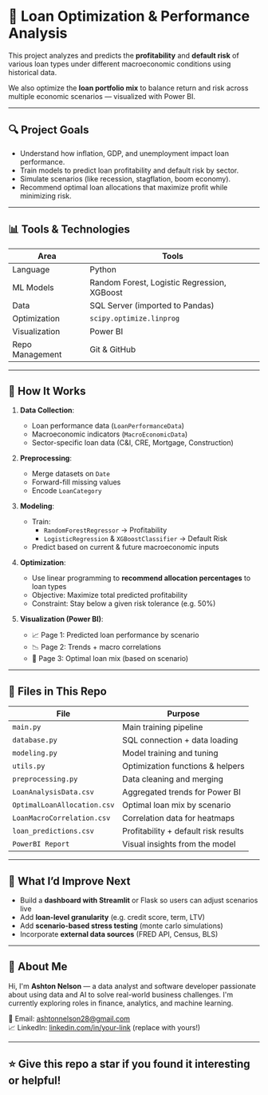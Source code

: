 # 💼 Loan Optimization & Performance Analysis

This project analyzes and predicts the **profitability** and **default risk** of various loan types under different macroeconomic conditions using historical data.

We also optimize the **loan portfolio mix** to balance return and risk across multiple economic scenarios — visualized with Power BI.

---

## 🔍 Project Goals

- Understand how inflation, GDP, and unemployment impact loan performance.
- Train models to predict loan profitability and default risk by sector.
- Simulate scenarios (like recession, stagflation, boom economy).
- Recommend optimal loan allocations that maximize profit while minimizing risk.

---

## 📊 Tools & Technologies

| Area | Tools |
|------|-------|
| Language | Python |
| ML Models | Random Forest, Logistic Regression, XGBoost |
| Data | SQL Server (imported to Pandas) |
| Optimization | `scipy.optimize.linprog` |
| Visualization | Power BI |
| Repo Management | Git & GitHub |

---

## 🧠 How It Works

1. **Data Collection**:
   - Loan performance data (`LoanPerformanceData`)
   - Macroeconomic indicators (`MacroEconomicData`)
   - Sector-specific loan data (C&I, CRE, Mortgage, Construction)

2. **Preprocessing**:
   - Merge datasets on `Date`
   - Forward-fill missing values
   - Encode `LoanCategory`

3. **Modeling**:
   - Train:
     - `RandomForestRegressor` → Profitability
     - `LogisticRegression` & `XGBoostClassifier` → Default Risk
   - Predict based on current & future macroeconomic inputs

4. **Optimization**:
   - Use linear programming to **recommend allocation percentages** to loan types
   - Objective: Maximize total predicted profitability
   - Constraint: Stay below a given risk tolerance (e.g. 50%)

5. **Visualization (Power BI)**:
   - 📈 Page 1: Predicted loan performance by scenario
   - 📉 Page 2: Trends + macro correlations
   - 📐 Page 3: Optimal loan mix (based on scenario)

---

## 📁 Files in This Repo

| File | Purpose |
|------|---------|
| `main.py` | Main training pipeline |
| `database.py` | SQL connection + data loading |
| `modeling.py` | Model training and tuning |
| `utils.py` | Optimization functions & helpers |
| `preprocessing.py` | Data cleaning and merging |
| `LoanAnalysisData.csv` | Aggregated trends for Power BI |
| `OptimalLoanAllocation.csv` | Optimal loan mix by scenario |
| `LoanMacroCorrelation.csv` | Correlation data for heatmaps |
| `loan_predictions.csv` | Profitability + default risk results |
| `PowerBI Report` | Visual insights from the model |

---

## 📌 What I’d Improve Next

- Build a **dashboard with Streamlit** or Flask so users can adjust scenarios live
- Add **loan-level granularity** (e.g. credit score, term, LTV)
- Add **scenario-based stress testing** (monte carlo simulations)
- Incorporate **external data sources** (FRED API, Census, BLS)

---

## 📣 About Me

Hi, I'm **Ashton Nelson** — a data analyst and software developer passionate about using data and AI to solve real-world business challenges. I'm currently exploring roles in finance, analytics, and machine learning.

📧 Email: [ashtonnelson28@gmail.com](mailto:ashtonnelson28@gmail.com)  
📈 LinkedIn: [linkedin.com/in/your-link](https://linkedin.com) (replace with yours!)

---

## ⭐ Give this repo a star if you found it interesting or helpful!
